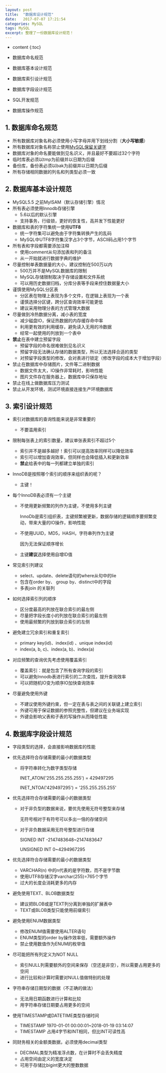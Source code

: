 ```yaml
---
layout: post
title:  "数据库设计规范"
date:   2017-07-07 17:21:54
categories: MySQL
tags: MySQL
excerpt: 整理了一份数据库设计规范！
---
```


* content
{:toc}


* 数据库命名规范
* 数据库基本设计规范
* 数据库索引设计规范
* 数据库字段设计规范
* SQL开发规范
* 数据库操作规范



## 1. 数据库命名规范

* 所有数据库对象名称必须使用小写字母并用下划线分割（**大小写敏感**）
* 所有数据库对象名称禁止使用[MySQL保留关键字](https://dev.mysql.com/doc/refman/5.7/en/keywords.html)
* 数据库对象的命名要能做到见名识义，并且最好不要超过32个字符
* 临时库表必须以tmp为前缀并以日期为后缀
* 备份库，备份表必须以bak为前缀并以日期为后缀
* 所有存储相同数据的列名和列类型必须一致



## 2. 数据库基本设计规范

* MySQL5.5 之前MyISAM（默认存储引擎）情况
* 所有表必须使用Innodb存储引擎
  * 5.6以后的默认引擎
  * 支持事务，行级锁，更好的恢复性，高并发下性能更好
* 数据库和表的字符集统一使用**UTF8**
  * 统一字符集可以避免由于字符集转换产生的乱码
  * MySQL中UTF8字符集汉字占3个字节，ASCII码占用1个字节
* 所有表和字段都需要添加注释
  * 使用comment从句添加表和列的备注
  * 从一开始就进行数据字典的维护
* 尽量控制单表数据量的大小，建议控制在500万以内
  * 500万并不是MySQL数据库的限制
  * MySQL存储限制取决于存储设置和文件系统
  * 可以用历史数据归档，分库分表等手段来控住数据量大小
* 谨慎使用MySQL分区表
  * 分区表在物理上表现为多个文件，在逻辑上表现为一个表
  * 谨慎选择分区键，跨分区查询效率可能更低
  * 建议采用物理分表的方式管理大数据
* 尽量做到冷热数据分离，减小表的宽度
  * 减少磁盘IO，保证热数据的内存缓存命中率
  * 利用更有效的利用缓存，避免读入无用的冷数据
  * 经常一起使用的列放到一个表中
* **禁止**在表中建立预留字段
  * 预留字段的命名很难做到见名识义
  * 预留字段无法确认存储的数据类型，所以无法选择合适的类型
  * 对预留字段类型的修改，会对表进行锁定（修改字段的成本大于增加字段）
* 禁止在数据库中存储图片，文件等二进制数据
  * 数据文件太大，IO操作非常耗时，影响性能
  * 图片文件存在服务器上，数据库中只保存地址
* 禁止在线上做数据库压力测试
* 禁止从开发环境，测试环境直接连接生产环境数据库





## 3. 索引设计规范

* 索引对数据库的查询性能来说是非常重要的

  * 不要滥用索引

* 限制每张表上的索引数量，建议单张表索引不超过5个

  * 索引并不是越多越好！索引可以提高效率同样可以降低效率
  * 索引可以增加查询效率，但同样也会降低插入和更新效率
  * **禁止**给表中的每一列都建立单独的索引

* InnoDB是按照哪个索引的顺序来组织表的呢？

  * 主键！

* 每个InnoDB表必须有一个主键

  * 不使用更新频繁的列作为主键，不使用多列主键

    InnoDb是索引组织表，主键频繁被更新，数据存储的逻辑顺序要频繁变动，带来大量的IO操作，影响性能

  * 不使用UUID，MD5，HASH，字符串列作为主键

    因为无法保证顺序增长

  * 主键**建议**选择使用自增ID值

* 常见索引列建议

  * select、update、delete语句的where从句中的lie
  * 包含在order by、 group by、distinct中的字段
  * 多表join 的关联列

* 如何选择索引列的顺序

  * 区分度最高的列放在联合索引的最左侧
  * 尽量把字段长度小的列放在联合索引的最左侧
  * 使用最频繁的列放到联合索引的左侧

* 避免建立冗余索引和重复索引

  * primary key(id)、index(id) 、unique index(id)
  * index(a, b, c)、index(a, b)、index(a)

* 对应频繁的查询优先考虑使用覆盖索引

  * 覆盖索引：就是包含了所有查询字段的索引
  * 可以避免Innodb表进行索引的二次查找，提升查询效率
  * 可以把随机IO变为顺序IO加快查询效率

* 尽量避免使用外键

  * 不建议使用外键约束，但一定在表与表之间的关联键上建立索引
  * 外键可用于保证数据的参照完整性，但建议在业务端实现
  * 外键会影响父表和子表的写操作从而降低性能



## 4. 数据库字段设计规范

* 字段类型的选择，会直接影响数据库的性能

* 优先选择符合存储需要的最小的数据类型

  * 将字符串转化为数字类型存储

    INET_ATON('255.255.255.255') = 429497295

    INET_NTOA('429497295') = '255.255.255.255'

* 优先选择符合存储需要的最小的数据类型

  * 对于非负型的数据来说，要优先使用无符号整型来存储

    无符号相对于有符号可以多出一倍的存储空间

  * 对于非负数据采用无符号整型进行存储

    SIGNED INT -2147483648~2147483647

    UNSIGNED INT 0~4294967295

* 优先选择符合存储需要的最小的数据类型

  * VARCHAR(n) 中的n代表的是字符数，而不是字节数
  * 使用UTF8存储汉字varchar(255)=765个字节
  * 过大的长度会消耗更多的内存

* 避免使用TEXT、BLOB数据类型

  * 建议把BLOB或是TEXT列分离到单独的扩展表中
  * TEXT或BLOB类型只能使用前缀索引

* 避免使用ENUM数据类型

  * 修改ENUM值需要使用ALTER语句
  * ENUM类型的order by操作效率低，需要额外操作
  * 禁止使用数值作为ENUM的枚举值

* 尽可能把所有列定义为NOT NULL

  * 索引NULL列需要额外的空间来保存（空还是非空），所以需要占用更多的空间
  * 进行比较和计算时需要对NULL值做特别的处理

* 字符串存储日期型的数据（不正确的做法）

  * 无法用日期函数进行计算和比较
  * 用字符串存储日期要占用更多的空间

* 使用TIMESTAMP或DATETIME类型存储时间

  * TIMESTAMP 1970-01-01 00:00:01~2018-01-19 03:14:07
  * TIMESTAMP 占用4字节和INT相同，但比INT可读性高

* 同财务相关的金额类数据，必须使用decimal类型

  * DECIMAL类型为精准浮点数，在计算时不会丢失精度
  * 占用空间由定义的宽度决定
  * 可用于存储比bigint更大的整数数据